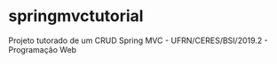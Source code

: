 # springmvctutorial
Projeto tutorado de um CRUD Spring MVC - UFRN/CERES/BSI/2019.2 - Programação Web
